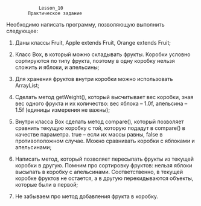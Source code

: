                 Lesson_10
            Практическое задание

Необходимо написать программу, позволяющую выполнить следующее:

1. Даны классы Fruit, Apple extends Fruit, Orange extends Fruit;

2. Класс Box, в который можно складывать фрукты. Коробки условно сортируются 
   по типу фрукта, поэтому в одну коробку нельзя сложить и яблоки, и апельсины;

3. Для хранения фруктов внутри коробки можно использовать ArrayList;


4. Сделать метод getWeight(), который высчитывает вес коробки, зная вес одного 
   фрукта и их количество: вес яблока – 1.0f, апельсина – 1.5f (единицы измерения не важны);

5. Внутри класса Box сделать метод compare(), который позволяет сравнить текущую коробку
   с той, которую подадут в compare() в качестве параметра. true – если их массы равны, false
   в противоположном случае. Можно сравнивать коробки с яблоками и апельсинами;

6. Написать метод, который позволяет пересыпать фрукты из текущей коробки в другую. Помним 
   про сортировку фруктов: нельзя яблоки высыпать в коробку с апельсинами. Соответственно, в 
   текущей коробке фруктов не остается, а в другую перекидываются объекты, которые были в первой;

7. Не забываем про метод добавления фрукта в коробку.